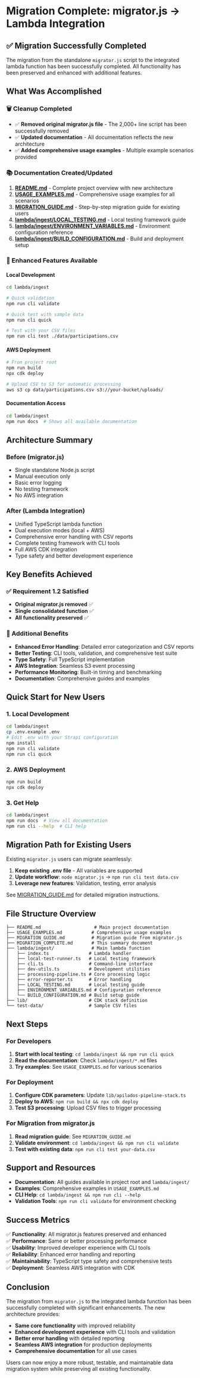 # Migration Complete: migrator.js → Lambda Integration

## ✅ Migration Successfully Completed

The migration from the standalone `migrator.js` script to the integrated lambda function has been successfully completed. All functionality has been preserved and enhanced with additional features.

## What Was Accomplished

### 🗑️ Cleanup Completed
- ✅ **Removed original migrator.js file** - The 2,000+ line script has been successfully removed
- ✅ **Updated documentation** - All documentation reflects the new architecture
- ✅ **Added comprehensive usage examples** - Multiple example scenarios provided

### 📚 Documentation Created/Updated

1. **[README.md](README.md)** - Complete project overview with new architecture
2. **[USAGE_EXAMPLES.md](USAGE_EXAMPLES.md)** - Comprehensive usage examples for all scenarios
3. **[MIGRATION_GUIDE.md](MIGRATION_GUIDE.md)** - Step-by-step migration guide for existing users
4. **[lambda/ingest/LOCAL_TESTING.md](lambda/ingest/LOCAL_TESTING.md)** - Local testing framework guide
5. **[lambda/ingest/ENVIRONMENT_VARIABLES.md](lambda/ingest/ENVIRONMENT_VARIABLES.md)** - Environment configuration reference
6. **[lambda/ingest/BUILD_CONFIGURATION.md](lambda/ingest/BUILD_CONFIGURATION.md)** - Build and deployment setup

### 🚀 Enhanced Features Available

#### Local Development
```bash
cd lambda/ingest

# Quick validation
npm run cli validate

# Quick test with sample data
npm run cli quick

# Test with your CSV files
npm run cli test ./data/participations.csv
```

#### AWS Deployment
```bash
# From project root
npm run build
npx cdk deploy

# Upload CSV to S3 for automatic processing
aws s3 cp data/participations.csv s3://your-bucket/uploads/
```

#### Documentation Access
```bash
cd lambda/ingest
npm run docs  # Shows all available documentation
```

## Architecture Summary

### Before (migrator.js)
- Single standalone Node.js script
- Manual execution only
- Basic error logging
- No testing framework
- No AWS integration

### After (Lambda Integration)
- Unified TypeScript lambda function
- Dual execution modes (local + AWS)
- Comprehensive error handling with CSV reports
- Complete testing framework with CLI tools
- Full AWS CDK integration
- Type safety and better development experience

## Key Benefits Achieved

### ✅ Requirement 1.2 Satisfied
- **Original migrator.js removed** ✅
- **Single consolidated function** ✅
- **All functionality preserved** ✅

### 🎯 Additional Benefits
- **Enhanced Error Handling**: Detailed error categorization and CSV reports
- **Better Testing**: CLI tools, validation, and comprehensive test suite
- **Type Safety**: Full TypeScript implementation
- **AWS Integration**: Seamless S3 event processing
- **Performance Monitoring**: Built-in timing and benchmarking
- **Documentation**: Comprehensive guides and examples

## Quick Start for New Users

### 1. Local Development
```bash
cd lambda/ingest
cp .env.example .env
# Edit .env with your Strapi configuration
npm install
npm run cli validate
npm run cli quick
```

### 2. AWS Deployment
```bash
npm run build
npx cdk deploy
```

### 3. Get Help
```bash
cd lambda/ingest
npm run docs  # View all documentation
npm run cli --help  # CLI help
```

## Migration Path for Existing Users

Existing `migrator.js` users can migrate seamlessly:

1. **Keep existing .env file** - All variables are supported
2. **Update workflow**: `node migrator.js` → `npm run cli test data.csv`
3. **Leverage new features**: Validation, testing, error analysis

See [MIGRATION_GUIDE.md](MIGRATION_GUIDE.md) for detailed migration instructions.

## File Structure Overview

```
├── README.md                    # Main project documentation
├── USAGE_EXAMPLES.md           # Comprehensive usage examples
├── MIGRATION_GUIDE.md          # Migration guide from migrator.js
├── MIGRATION_COMPLETE.md       # This summary document
├── lambda/ingest/              # Main lambda function
│   ├── index.ts               # Lambda handler
│   ├── local-test-runner.ts   # Local testing framework
│   ├── cli.ts                 # Command-line interface
│   ├── dev-utils.ts           # Development utilities
│   ├── processing-pipeline.ts # Core processing logic
│   ├── error-reporter.ts      # Error handling
│   ├── LOCAL_TESTING.md       # Local testing guide
│   ├── ENVIRONMENT_VARIABLES.md # Configuration reference
│   └── BUILD_CONFIGURATION.md # Build setup guide
├── lib/                       # CDK stack definition
└── test-data/                 # Sample CSV files
```

## Next Steps

### For Developers
1. **Start with local testing**: `cd lambda/ingest && npm run cli quick`
2. **Read the documentation**: Check `lambda/ingest/*.md` files
3. **Try examples**: See `USAGE_EXAMPLES.md` for various scenarios

### For Deployment
1. **Configure CDK parameters**: Update `lib/apilados-pipeline-stack.ts`
2. **Deploy to AWS**: `npm run build && npx cdk deploy`
3. **Test S3 processing**: Upload CSV files to trigger processing

### For Migration from migrator.js
1. **Read migration guide**: See `MIGRATION_GUIDE.md`
2. **Validate environment**: `cd lambda/ingest && npm run cli validate`
3. **Test with existing data**: `npm run cli test your-data.csv`

## Support and Resources

- **Documentation**: All guides available in project root and `lambda/ingest/`
- **Examples**: Comprehensive examples in `USAGE_EXAMPLES.md`
- **CLI Help**: `cd lambda/ingest && npm run cli --help`
- **Validation Tools**: `npm run cli validate` for environment checking

## Success Metrics

✅ **Functionality**: All migrator.js features preserved and enhanced  
✅ **Performance**: Same or better processing performance  
✅ **Usability**: Improved developer experience with CLI tools  
✅ **Reliability**: Enhanced error handling and reporting  
✅ **Maintainability**: TypeScript type safety and comprehensive tests  
✅ **Deployment**: Seamless AWS integration with CDK  

## Conclusion

The migration from `migrator.js` to the integrated lambda function has been successfully completed with significant enhancements. The new architecture provides:

- **Same core functionality** with improved reliability
- **Enhanced development experience** with CLI tools and validation
- **Better error handling** with detailed reporting
- **Seamless AWS integration** for production deployments
- **Comprehensive documentation** for all use cases

Users can now enjoy a more robust, testable, and maintainable data migration system while preserving all existing functionality.